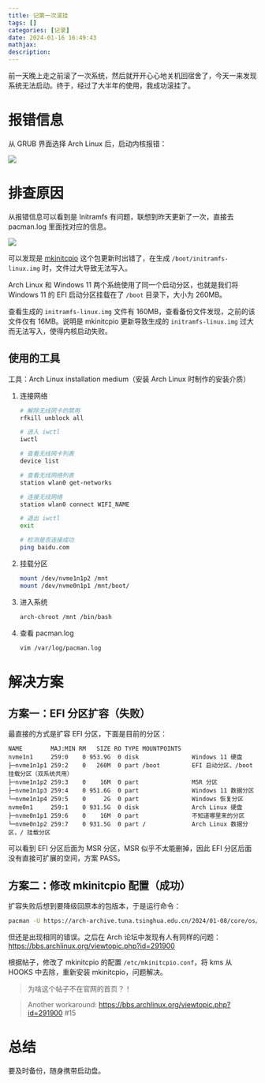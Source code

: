 ```yaml
---
title: 记第一次滚挂
tags: []
categories: [记录]
date: 2024-01-16 16:49:43
mathjax:
description:
---
```


前一天晚上走之前滚了一次系统，然后就开开心心地关机回宿舍了，今天一来发现系统无法启动。终于，经过了大半年的使用，我成功滚挂了。

<!-- more -->

# 报错信息

从 GRUB 界面选择 Arch Linux 后，启动内核报错：

![](https://maples31-blog.oss-cn-beijing.aliyuncs.com/img/image-20240116-1184bf-5770C6459E02F4817B5426846940D8EC.jpg)

# 排查原因

从报错信息可以看到是 Initramfs 有问题，联想到昨天更新了一次，直接去 pacman.log 里面找对应的信息。

![](https://maples31-blog.oss-cn-beijing.aliyuncs.com/img/image-20240116-e3fd70-20240116170607.png)

可以发现是 [mkinitcpio](https://archlinux.org/packages/core/any/mkinitcpio/) 这个包更新时出错了，在生成 `/boot/initramfs-linux.img` 时，文件过大导致无法写入。

Arch Linux 和 Windows 11 两个系统使用了同一个启动分区，也就是我们将 Windows 11 的 EFI 启动分区挂载在了 `/boot` 目录下，大小为 260MB。

查看生成的 `initramfs-linux.img` 文件有 160MB，查看备份文件发现，之前的该文件仅有 16MB。说明是 mkinitcpio 更新导致生成的 `initramfs-linux.img` 过大而无法写入，使得内核启动失败。

## 使用的工具

工具：Arch Linux installation medium（安装 Arch Linux 时制作的安装介质）

1. 连接网络
   ```bash
   # 解除无线网卡的禁用
   rfkill unblock all

   # 进入 iwctl
   iwctl

   # 查看无线网卡列表
   device list

   # 查看无线网络列表
   station wlan0 get-networks

   # 连接无线网络
   station wlan0 connect WIFI_NAME

   # 退出 iwctl
   exit

   # 检测是否连接成功
   ping baidu.com
   ```
2. 挂载分区
   ```bash
   mount /dev/nvme1n1p2 /mnt
   mount /dev/nvme0n1p1 /mnt/boot/
   ```
3. 进入系统
   ```bash
   arch-chroot /mnt /bin/bash
   ```
4. 查看 pacman.log
   ```bash
   vim /var/log/pacman.log
   ```

# 解决方案

## 方案一：EFI 分区扩容（失败）

最直接的方式是扩容 EFI 分区，下面是目前的分区：

```
NAME        MAJ:MIN RM   SIZE RO TYPE MOUNTPOINTS
nvme1n1     259:0    0 953.9G  0 disk               Windows 11 硬盘
├─nvme1n1p1 259:2    0   260M  0 part /boot         EFI 启动分区、/boot 挂载分区（双系统共用）
├─nvme1n1p2 259:3    0    16M  0 part               MSR 分区
├─nvme1n1p3 259:4    0 951.6G  0 part               Windows 11 数据分区
└─nvme1n1p4 259:5    0     2G  0 part               Windows 恢复分区
nvme0n1     259:1    0 931.5G  0 disk               Arch Linux 硬盘
├─nvme0n1p1 259:6    0    16M  0 part               不知道哪里来的分区
└─nvme0n1p2 259:7    0 931.5G  0 part /             Arch Linux 数据分区，/ 挂载分区
```

可以看到 EFI 分区后面为 MSR 分区，MSR 似乎不太能删掉，因此 EFI 分区后面没有直接可扩展的空间，方案 PASS。

## 方案二：修改 mkinitcpio 配置（成功）

扩容失败后想到要降级回原本的包版本，于是运行命令：

```bash
pacman -U https://arch-archive.tuna.tsinghua.edu.cn/2024/01-08/core/os/x86_64/mkinitcpio-37.1-2-any.pkg.tar.zst
```

但还是出现相同的错误。之后在 Arch 论坛中发现有人有同样的问题：https://bbs.archlinux.org/viewtopic.php?id=291900

根据帖子，修改了 mkinitcpio 的配置 `/etc/mkinitcpio.conf`，将 kms 从 HOOKS 中去除，重新安装 mkinitcpio，问题解决。

> 为啥这个帖子不在官网的首页？！

> Another workaround:
> https://bbs.archlinux.org/viewtopic.php?id=291900 #15

# 总结

要及时备份，随身携带启动盘。
